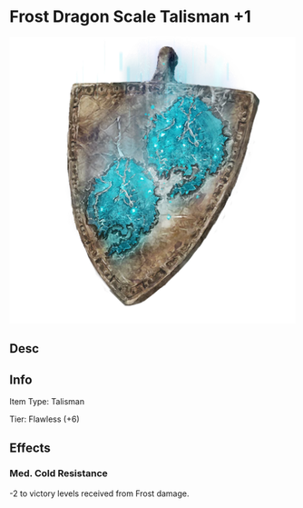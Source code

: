 # Frost Dragon Scale Talisman +1

![Copyrighted Image](FrostDragonScaleTalisman+1.png)

## Desc

## Info

Item Type: Talisman

Tier: Flawless (+6)

## Effects

### Med. Cold Resistance

-2 to victory levels received from Frost damage.
